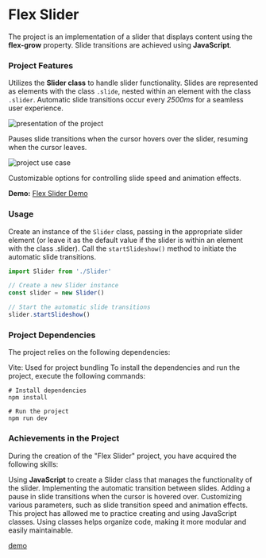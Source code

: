 # Flex Slider

The project is an implementation of a slider that displays content using the **flex-grow** property. Slide transitions are achieved using **JavaScript**.

### Project Features

Utilizes the **Slider class** to handle slider functionality.
Slides are represented as elements with the class `.slide`, nested within an element with the class `.slider`.
Automatic slide transitions occur every _2500ms_ for a seamless user experience.

![presentation of the project](./docs/presentation.gif)

Pauses slide transitions when the cursor hovers over the slider, resuming when the cursor leaves.

![project use case](./docs/use-case.gif)

Customizable options for controlling slide speed and animation effects.

**Demo:** [Flex Slider Demo](https://dmitrylasuta.github.io/flex-slider/)

### Usage

Create an instance of the `Slider` class, passing in the appropriate slider element (or leave it as the default value if the slider is within an element with the class .slider).
Call the `startSlideshow()` method to initiate the automatic slide transitions.

```javascript
import Slider from './Slider'

// Create a new Slider instance
const slider = new Slider()

// Start the automatic slide transitions
slider.startSlideshow()
```

### Project Dependencies

The project relies on the following dependencies:

Vite: Used for project bundling
To install the dependencies and run the project, execute the following commands:

```shell
# Install dependencies
npm install

# Run the project
npm run dev
```

### Achievements in the Project

During the creation of the "Flex Slider" project, you have acquired the following skills:

Using **JavaScript** to create a Slider class that manages the functionality of the slider.
Implementing the automatic transition between slides.
Adding a pause in slide transitions when the cursor is hovered over.
Customizing various parameters, such as slide transition speed and animation effects.
This project has allowed me to practice creating and using JavaScript classes. Using classes helps organize code, making it more modular and easily maintainable.

[demo](https://dmitrylasuta.github.io/flex-slider/)
